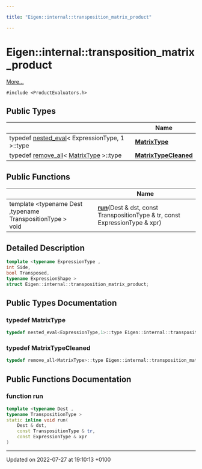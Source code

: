 ```yaml
---

title: "Eigen::internal::transposition_matrix_product"

---
```


# Eigen::internal::transposition_matrix_product



 [More...](#detailed-description)


`#include <ProductEvaluators.h>`

## Public Types

|                | Name           |
| -------------- | -------------- |
| typedef <a href="http://example.org/classes/structeigen_1_1internal_1_1nested__eval/">nested_eval</a>< ExpressionType, 1 >::type | **[MatrixType](http://example.org/classes/structeigen_1_1internal_1_1transposition__matrix__product/#typedef-matrixtype)**  |
| typedef <a href="http://example.org/classes/structeigen_1_1internal_1_1remove__all/">remove_all</a>< <a href="http://example.org/classes/structeigen_1_1internal_1_1transposition__matrix__product/#typedef-matrixtype">MatrixType</a> >::type | **[MatrixTypeCleaned](http://example.org/classes/structeigen_1_1internal_1_1transposition__matrix__product/#typedef-matrixtypecleaned)**  |

## Public Functions

|                | Name           |
| -------------- | -------------- |
| template <typename Dest ,typename TranspositionType \> <br>void | **[run](http://example.org/classes/structeigen_1_1internal_1_1transposition__matrix__product/#function-run)**(Dest & dst, const TranspositionType & tr, const ExpressionType & xpr) |

## Detailed Description

```cpp
template <typename ExpressionType ,
int Side,
bool Transposed,
typename ExpressionShape >
struct Eigen::internal::transposition_matrix_product;
```

## Public Types Documentation

### typedef MatrixType

```cpp
typedef nested_eval<ExpressionType,1>::type Eigen::internal::transposition_matrix_product< ExpressionType, Side, Transposed, ExpressionShape >::MatrixType;
```


### typedef MatrixTypeCleaned

```cpp
typedef remove_all<MatrixType>::type Eigen::internal::transposition_matrix_product< ExpressionType, Side, Transposed, ExpressionShape >::MatrixTypeCleaned;
```


## Public Functions Documentation

### function run

```cpp
template <typename Dest ,
typename TranspositionType >
static inline void run(
    Dest & dst,
    const TranspositionType & tr,
    const ExpressionType & xpr
)
```


-------------------------------

Updated on 2022-07-27 at 19:10:13 +0100